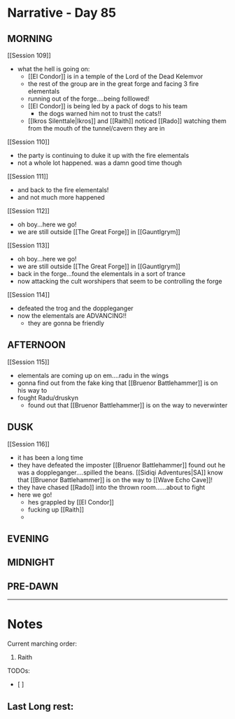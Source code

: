 # Narrative - Day 85

## MORNING
[[Session 109]]
- what the hell is going on:
    - [[El Condor]] is in a temple of the Lord of the Dead Kelemvor
    - the rest of the group are in the great forge and facing 3 fire elementals
    - running out of the forge....being folllowed!
    - [[El Condor]] is being led by a pack of dogs to his team
        - the dogs warned him not to trust the cats!!
    - [[Ikros Silenttale|Ikros]] and [[Raith]] noticed [[Rado]] watching them from the mouth of the tunnel/cavern they are in

[[Session 110]]
- the party is continuing to duke it up with the fire elementals
- not a whole lot happened. was a damn good time though

[[Session 111]]
- and back to the fire elementals!
- and not much more happened

[[Session 112]]
- oh boy...here we go!
- we are still outside [[The Great Forge]] in [[Gauntlgrym]]

[[Session 113]]
- oh boy...here we go!
- we are still outside [[The Great Forge]] in [[Gauntlgrym]]
- back in the forge...found the elementals in a sort of trance
- now attacking the cult worshipers that seem to be controlling the forge

[[Session 114]]
- defeated the trog and the doppleganger
- now the elementals are ADVANCING!!
    - they are gonna be friendly

## AFTERNOON
[[Session 115]]
- elementals are coming up on em....radu in the wings
- gonna find out from the fake king that [[Bruenor Battlehammer]] is on his way to 
- fought Radu/druskyn
    - found out that [[Bruenor Battlehammer]] is on the way to neverwinter

## DUSK
[[Session 116]]
- it has been a long time
- they have defeated the imposter [[Bruenor Battlehammer]] found out he was a doppleganger....spilled the beans. [[Sidiqi Adventures|SA]] know that [[Bruenor Battlehammer]] is on the way to [[Wave Echo Cave]]!
- they have chased [[Rado]] into the thrown room......about to fight
- here we go!
    - hes grappled by [[El Condor]]
    - fucking up [[Raith]]
    - 
## EVENING

## MIDNIGHT

## PRE-DAWN

___
# Notes
Current marching order:
1. Raith

TODOs:
- [ ] 
  
Last Long rest:
- 